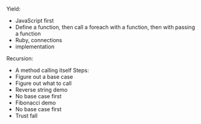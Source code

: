 
Yield:
- JavaScript first
- Define a function, then call a foreach with a function, then with passing a function
- Ruby, connections
- implementation

Recursion:
- A method calling itself
Steps:
- Figure out a base case
- Figure out what to call
- Reverse string demo
- No base case first
- Fibonacci demo
- No base case first
- Trust fall